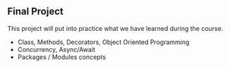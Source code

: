 ## Final Project 

This project will put into practice what we have learned during the course.

- Class, Methods, Decorators, Object Oriented Programming
- Concurrency, Async/Await
- Packages / Modules concepts